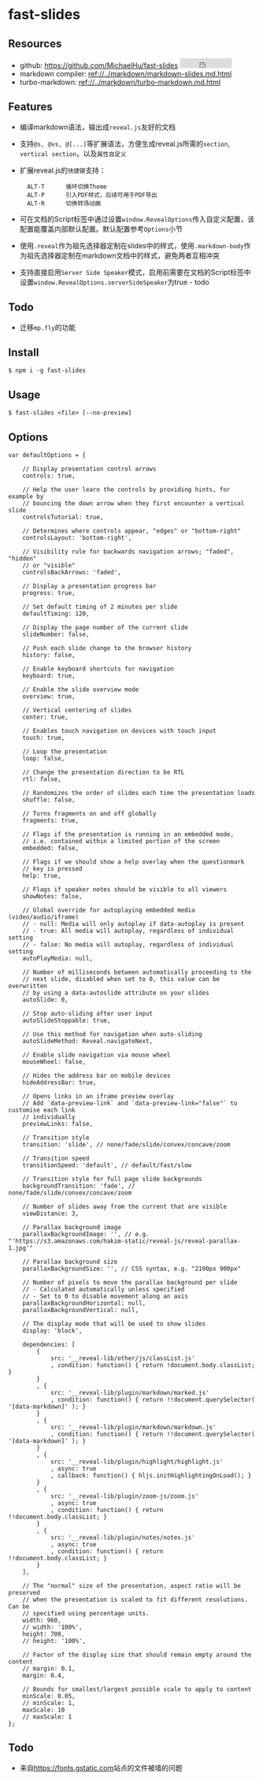 # fast-slides

## Resources

* github: <https://github.com/MichaelHu/fast-slides> <iframe src="http://258i.com/gbtn.html?user=MichaelHu&repo=fast-slides&type=star&count=true" frameborder="0" scrolling="0" width="105px" height="20px"></iframe>
* markdown compiler: <ref://../markdown/markdown-slides.md.html>
* turbo-markdown: <ref://../markdown/turbo-markdown.md.html>


## Features

* 编译markdown语法，输出成`reveal.js`友好的文档
* 支持`@s, @vs, @[...]`等扩展语法，方便生成reveal.js所需的`section`, `vertical section`，以及`属性自定义`
* 扩展reveal.js的`快捷键`支持：

        ALT-T      循环切换Theme
        ALT-P      引入PDF样式，后续可用于PDF导出
        ALT-R      切换转场动画

* 可在文档的Script标签中通过设置`window.RevealOptions`传入自定义配置，该配置能覆盖内部默认配置。默认配置参考`Options`小节
* 使用`.reveal`作为祖先选择器定制在slides中的样式，使用`.markdown-body`作为祖先选择器定制在markdown文档中的样式，避免两者互相冲突
* 支持直接启用`Server Side Speaker`模式，启用前需要在文档的Script标签中设置`window.RevealOptions.serverSideSpeaker`为true - todo


## Todo

* 迁移`mp.fly`的功能


## Install

    $ npm i -g fast-slides


## Usage

    $ fast-slides <file> [--no-preview]


## Options

    var defaultOptions = {

        // Display presentation control arrows
        controls: true,

        // Help the user learn the controls by providing hints, for example by
        // bouncing the down arrow when they first encounter a vertical slide
        controlsTutorial: true,

        // Determines where controls appear, "edges" or "bottom-right"
        controlsLayout: 'bottom-right',

        // Visibility rule for backwards navigation arrows; "faded", "hidden"
        // or "visible"
        controlsBackArrows: 'faded',

        // Display a presentation progress bar
        progress: true,

        // Set default timing of 2 minutes per slide
        defaultTiming: 120,

        // Display the page number of the current slide
        slideNumber: false,

        // Push each slide change to the browser history
        history: false,

        // Enable keyboard shortcuts for navigation
        keyboard: true,

        // Enable the slide overview mode
        overview: true,

        // Vertical centering of slides
        center: true,

        // Enables touch navigation on devices with touch input
        touch: true,

        // Loop the presentation
        loop: false,

        // Change the presentation direction to be RTL
        rtl: false,

        // Randomizes the order of slides each time the presentation loads
        shuffle: false,

        // Turns fragments on and off globally
        fragments: true,

        // Flags if the presentation is running in an embedded mode,
        // i.e. contained within a limited portion of the screen
        embedded: false,

        // Flags if we should show a help overlay when the questionmark
        // key is pressed
        help: true,

        // Flags if speaker notes should be visible to all viewers
        showNotes: false,

        // Global override for autoplaying embedded media (video/audio/iframe)
        // - null: Media will only autoplay if data-autoplay is present
        // - true: All media will autoplay, regardless of individual setting
        // - false: No media will autoplay, regardless of individual setting
        autoPlayMedia: null,

        // Number of milliseconds between automatically proceeding to the
        // next slide, disabled when set to 0, this value can be overwritten
        // by using a data-autoslide attribute on your slides
        autoSlide: 0,

        // Stop auto-sliding after user input
        autoSlideStoppable: true,

        // Use this method for navigation when auto-sliding
        autoSlideMethod: Reveal.navigateNext,

        // Enable slide navigation via mouse wheel
        mouseWheel: false,

        // Hides the address bar on mobile devices
        hideAddressBar: true,

        // Opens links in an iframe preview overlay
        // Add `data-preview-link` and `data-preview-link="false"` to customise each link
        // individually
        previewLinks: false,

        // Transition style
        transition: 'slide', // none/fade/slide/convex/concave/zoom

        // Transition speed
        transitionSpeed: 'default', // default/fast/slow

        // Transition style for full page slide backgrounds
        backgroundTransition: 'fade', // none/fade/slide/convex/concave/zoom

        // Number of slides away from the current that are visible
        viewDistance: 3,

        // Parallax background image
        parallaxBackgroundImage: '', // e.g. "'https://s3.amazonaws.com/hakim-static/reveal-js/reveal-parallax-1.jpg'"

        // Parallax background size
        parallaxBackgroundSize: '', // CSS syntax, e.g. "2100px 900px"

        // Number of pixels to move the parallax background per slide
        // - Calculated automatically unless specified
        // - Set to 0 to disable movement along an axis
        parallaxBackgroundHorizontal: null,
        parallaxBackgroundVertical: null,

        // The display mode that will be used to show slides
        display: 'block',

        dependencies: [
            { 
                src: '__reveal-lib/other/js/classList.js'
                , condition: function() { return !document.body.classList; } 
            }
            , { 
                src: '__reveal-lib/plugin/markdown/marked.js'
                , condition: function() { return !!document.querySelector( '[data-markdown]' ); } 
            }
            , { 
                src: '__reveal-lib/plugin/markdown/markdown.js'
                , condition: function() { return !!document.querySelector( '[data-markdown]' ); } 
            }
            , { 
                src: '__reveal-lib/plugin/highlight/highlight.js'
                , async: true
                , callback: function() { hljs.initHighlightingOnLoad(); } 
            }
            , { 
                src: '__reveal-lib/plugin/zoom-js/zoom.js'
                , async: true
                , condition: function() { return !!document.body.classList; } 
            }
            , { 
                src: '__reveal-lib/plugin/notes/notes.js'
                , async: true
                , condition: function() { return !!document.body.classList; } 
            }
        ],

        // The "normal" size of the presentation, aspect ratio will be preserved
        // when the presentation is scaled to fit different resolutions. Can be
        // specified using percentage units.
        width: 960,
        // width: '100%',
        height: 700,
        // height: '100%',

        // Factor of the display size that should remain empty around the content
        // margin: 0.1,
        margin: 0.4,

        // Bounds for smallest/largest possible scale to apply to content
        minScale: 0.05,
        // minScale: 1,
        maxScale: 10
        // maxScale: 1
    };



## Todo

* 来自<https://fonts.gstatic.com>站点的文件被墙的问题


